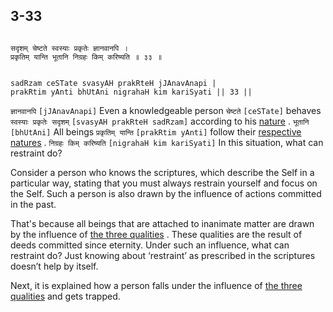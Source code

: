 ## 3-33


```shloka-sa

सदृशम् चेष्टते स्वस्याः प्रकृतेः ज्ञानवानपि ।
प्रकृतिम् यान्ति भूतानि निग्रहः किम् करिष्यति ॥ ३३ ॥

```
```shloka-sa-hk

sadRzam ceSTate svasyAH prakRteH jJAnavAnapi |
prakRtim yAnti bhUtAni nigrahaH kim kariSyati || 33 ||

```
`ज्ञानवानपि` `[jJAnavAnapi]` Even a knowledgeable person `चेष्टते` `[ceSTate]` behaves `स्वस्याः प्रकृतेः सदृशम्` `[svasyAH prakRteH sadRzam]` according to his 
[nature](14-22.md#satva_rajas_tamas_effects)
. `भूतानि` `[bhUtAni]` All beings `प्रकृतिम् यान्ति` `[prakRtim yAnti]` follow their 
[respective natures](14-22.md#satva_rajas_tamas_effects)
. `निग्रहः किम् करिष्यति` `[nigrahaH kim kariSyati]` In this situation, what can restraint do?

Consider a person who knows the scriptures, which describe the Self in a particular way, stating that you must always restrain yourself and focus on the Self. Such a person is also drawn by the influence of actions committed in the past. 

That's because all beings that are attached to inanimate matter are drawn by the influence of 
[the three qualities](2-45_to_2-46.md#satva_rajas_tamas)
. These qualities are the result of deeds committed since eternity. Under such an influence, what can restraint do? Just knowing about ‘restraint’ as prescribed in the scriptures doesn’t help by itself.

Next, it is explained how a person falls under the influence of 
[the three qualities](2-45_to_2-46.md#satva_rajas_tamas)
 and gets trapped.


